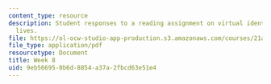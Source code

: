 ```yaml
---
content_type: resource
description: Student responses to a reading assignment on virtual identities and second
  lives.
file: https://ol-ocw-studio-app-production.s3.amazonaws.com/courses/21a-850j-the-anthropology-of-cybercultures-spring-2009/9eb566950b6d8854a37a2fbcd63e51e4_MIT21A_850Js09_week8.pdf
file_type: application/pdf
resourcetype: Document
title: Week 8
uid: 9eb56695-0b6d-8854-a37a-2fbcd63e51e4
---
```

